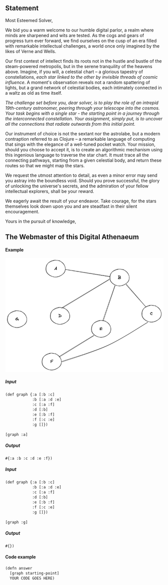 ## Statement
Most Esteemed Solver,

We bid you a warm welcome to our humble digital parlor, a realm where minds are sharpened and wits are tested. As the cogs and gears of progress turn ever forward, we find ourselves on the cusp of an era filled with remarkable intellectual challenges, a world once only imagined by the likes of Verne and Wells.

Our first contest of intellect finds its roots not in the hustle and bustle of the steam-powered metropolis, but in the serene tranquility of the heavens above. Imagine, if you will, a celestial chart – a glorious tapestry of constellations, _each star linked to the other by invisible threads of cosmic influence_. A moment's observation reveals not a random spattering of lights, but a grand network of celestial bodies, each intimately connected in a waltz as old as time itself.

*The challenge set before you, dear solver, is to play the role of an intrepid 19th-century astronomer, peering through your telescope into the cosmos. Your task begins with a single star - the starting point in a journey through the interconnected constellation. Your assignment, simply put, is to uncover all the connections that radiate outwards from this initial point.*

Our instrument of choice is not the sextant nor the astrolabe, but a modern contraption referred to as Clojure – a remarkable language of computing that sings with the elegance of a well-tuned pocket watch. Your mission, should you choose to accept it, is to create an algorithmic mechanism using this ingenious language to traverse the star chart. It must trace all the connecting pathways, starting from a given celestial body, and return these routes so that we might map the stars.

We request the utmost attention to detail, as even a minor error may send you astray into the boundless void. Should you prove successful, the glory of unlocking the universe's secrets, and the admiration of your fellow intellectual explorers, shall be your reward.

We eagerly await the result of your endeavor. Take courage, for the stars themselves look down upon you and are steadfast in their silent encouragement.

Yours in the pursuit of knowledge,

The Webmaster of this Digital Athenaeum
---------------------------------------------------------------------------------
#### Example

![image](./connections.png)


##### Input
```
(def graph {:a [:b :c]
            :b [:a :d :e]
            :c [:a :f]
            :d [:b]
            :e [:b :f]
            :f [:c :e]
            :g []})

[graph :a]
```

##### Output
```
#{:a :b :c :d :e :f})
```

##### Input
```
(def graph {:a [:b :c]
            :b [:a :d :e]
            :c [:a :f]
            :d [:b]
            :e [:b :f]
            :f [:c :e]
            :g []})

[graph :g]
```

##### Output
```
#{})
```


#### Code example
```
(defn answer
  [graph starting-point]
  YOUR CODE GOES HERE)
```


